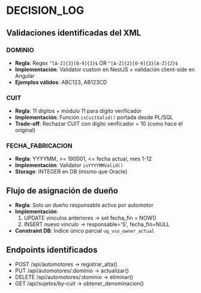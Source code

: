# DECISION_LOG

## Validaciones identificadas del XML

### DOMINIO
- **Regla**: Regex `^[A-Z]{3}[0-9]{3}$` OR `^[A-Z]{2}[0-9]{3}[A-Z]{2}$`
- **Implementación**: Validator custom en NestJS + validación client-side en Angular
- **Ejemplos válidos**: ABC123, AB123CD

### CUIT  
- **Regla**: 11 dígitos + módulo 11 para dígito verificador
- **Implementación**: Función `isCuitValid()` portada desde PL/SQL
- **Trade-off**: Rechazar CUIT con dígito verificador = 10 (como hace el original)

### FECHA_FABRICACION
- **Regla**: YYYYMM, >= 190001, <= fecha actual, mes 1-12
- **Implementación**: Validator `isYYYYMMValid()`
- **Storage**: INTEGER en DB (mismo que Oracle)

## Flujo de asignación de dueño
- **Regla**: Solo un dueño responsable activo por automotor
- **Implementación**: 
  1. UPDATE vinculos anteriores → set fecha_fin = NOW()
  2. INSERT nuevo vinculo → responsable='S', fecha_fin=NULL
- **Constraint DB**: Índice único parcial `uq_vso_owner_actual`

## Endpoints identificados
- POST /api/automotores → registrar_alta()
- PUT /api/automotores/:dominio → actualizar() 
- DELETE /api/automotores/:dominio → eliminar()
- GET /api/sujetos/by-cuit → obtener_denominacion()
